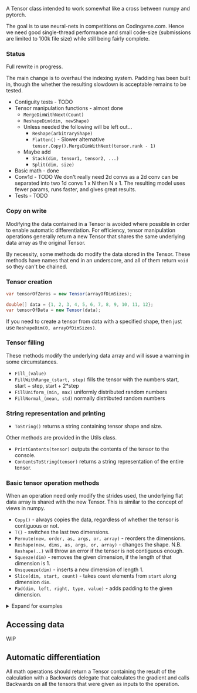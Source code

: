 A Tensor class intended to work somewhat like a cross between numpy and pytorch.

The goal is to use neural-nets in competitions on Codingame.com. Hence we need good 
single-thread performance and small code-size (submissions are limited to 100k file 
size) while still being fairly complete.

### Status

Full rewrite in progress.

The main change is to overhaul the indexing system. Padding has been built in, though
the whether the resulting slowdown is acceptable remains to be tested.

* Contiguity tests - TODO
* Tensor manipulation functions - almost done
  - `MergeDimWithNext(Count)`
  - `ReshapeDim(dim, newShape)`
  * Unless needed the following will be left out...
    - `Reshape(arbitraryShape)`
    - `Flatten()` - Slower alternative `tensor.Copy().MergeDimWithNext(tensor.rank - 1)`
  * Maybe add
    - `Stack(dim, tensor1, tensor2, ...)`
    - `Split(dim, size)`
* Basic math - done
* Conv1d - TODO
  We don't really need 2d convs as a 2d conv can be separated into two 1d convs 1 x N then N x 1.
  The resulting model uses fewer params, runs faster, and gives great results.
* Tests - TODO


### Copy on write

Modifying the data contained in a Tensor is avoided where possible in order to enable
automatic differentiation. For efficiency, tensor manipulation operations generally 
return a new Tensor that shares the same underlying data array as the original Tensor.

By necessity, some methods do modify the data stored in the Tensor. These methods have
names that end in an underscore, and all of them return `void` so they can't be chained.

### Tensor creation

```c#
var tensorOfZeros = new Tensor(arrayOfDimSizes);

double[] data = {1, 2, 3, 4, 5, 6, 7, 8, 9, 10, 11, 12};
var tensorOfData = new Tensor(data);
```

If you need to create a tensor from data with a specified shape, then just use `ReshapeDim(0, arrayOfDimSizes)`.

### Tensor filling

These methods modify the underlying data array and will issue a warning in some circumstances.

* `Fill_(value)`
* `FillWithRange_(start, step)` fills the tensor with the numbers start, start + step, start + 2*step
* `FillUniform_(min, max)` uniformly distributed random numbers
* `FillNormal_(mean, std)` normally distributed random numbers

### String representation and printing

* `ToString()` returns a string containing tensor shape and size.

Other methods are provided in the Utils class.

* `PrintContents(tensor)` outputs the contents of the tensor to the console.
* `ContentsToString(tensor)` returns a string representation of the entire tensor.

### Basic tensor operation methods

When an operation need only modify the strides used, the underlying flat data array
is shared with the new Tensor. This is similar to the concept of views in numpy.

* `Copy()` - always copies the data, regardless of whether the tensor is contiguous or not.
* `T()` - switches the last two dimensions.
* `Permute(new, order, as, args, or, array)` - reorders the dimensions.
* `Reshape(new, dims, as, args, or, array)` - changes the shape.
  N.B. `Reshape(..)` will throw an error if the tensor is not contiguous enough.
* `Squeeze(dim)` - removes the given dimension, if the length of that dimension is 1.
* `Unsqueeze(dim)` - inserts a new dimension of length 1.
* `Slice(dim, start, count)` - takes `count` elements from `start` along dimension `dim`.
* `Pad(dim, left, right, type, value)` - adds padding to the given dimension.

<details>
  <summary>Expand for examples</summary>

```c#
var t1 = new Tensor(2, 3, 4);
t1.FillWithRange_();
t1.T().PrintContents();

// Tensor of shape (2,4,3), total size 24
// 0
//   1, 5, 9
//   2, 6, 10
//   3, 7, 11
//   4, 8, 12
// 1
//   13, 17, 21
//   14, 18, 22
//   15, 19, 23
//   16, 20, 24

int[] order = {1, 0, 2};
t1.Permute(order).PrintContents();

// Tensor of shape (3,2,4), total size 24
// 0
//   1, 2, 3, 4
//   13, 14, 15, 16
// 1
//   5, 6, 7, 8
//   17, 18, 19, 20
// 2
//   9, 10, 11, 12
//   21, 22, 23, 24

int[] new_shape = {1, 1, -1, 4};
t1.Reshape(new_shape).PrintContents();

// Tensor of shape (1,1,6,4), total size 24
// 0,0
//   1, 2, 3, 4
//   5, 6, 7, 8
//   9, 10, 11, 12
//   13, 14, 15, 16
//   17, 18, 19, 20
//   21, 22, 23, 24
```
</details>

## Accessing data

WIP

## Automatic differentiation

All math operations should return a Tensor containing the result of the calculation
with a Backwards delegate that calculates the gradient and calls Backwards on all 
the tensors that were given as inputs to the operation.
